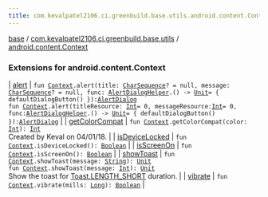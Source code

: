 ```yaml
---
title: com.kevalpatel2106.ci.greenbuild.base.utils.android.content.Context - base
---
```


[base](../../index.html) / [com.kevalpatel2106.ci.greenbuild.base.utils](../index.html) / [android.content.Context](./index.html)

### Extensions for android.content.Context

| [alert](alert.html) | `fun `[`Context`](https://developer.android.com/reference/android/content/Context.html)`.alert(title: `[`CharSequence`](https://kotlinlang.org/api/latest/jvm/stdlib/kotlin/-char-sequence/index.html)`? = null, message: `[`CharSequence`](https://kotlinlang.org/api/latest/jvm/stdlib/kotlin/-char-sequence/index.html)`? = null, func: `[`AlertDialogHelper`](../-alert-dialog-helper/index.html)`.() -> `[`Unit`](https://kotlinlang.org/api/latest/jvm/stdlib/kotlin/-unit/index.html)` = { defaultDialogButton() }): `[`AlertDialog`](https://developer.android.com/reference/android/app/AlertDialog.html)<br>`fun `[`Context`](https://developer.android.com/reference/android/content/Context.html)`.alert(titleResource: `[`Int`](https://kotlinlang.org/api/latest/jvm/stdlib/kotlin/-int/index.html)` = 0, messageResource: `[`Int`](https://kotlinlang.org/api/latest/jvm/stdlib/kotlin/-int/index.html)` = 0, func: `[`AlertDialogHelper`](../-alert-dialog-helper/index.html)`.() -> `[`Unit`](https://kotlinlang.org/api/latest/jvm/stdlib/kotlin/-unit/index.html)` = { defaultDialogButton() }): `[`AlertDialog`](https://developer.android.com/reference/android/app/AlertDialog.html) |
| [getColorCompat](get-color-compat.html) | `fun `[`Context`](https://developer.android.com/reference/android/content/Context.html)`.getColorCompat(color: `[`Int`](https://kotlinlang.org/api/latest/jvm/stdlib/kotlin/-int/index.html)`): `[`Int`](https://kotlinlang.org/api/latest/jvm/stdlib/kotlin/-int/index.html)<br>Created by Keval on 04/01/18. |
| [isDeviceLocked](is-device-locked.html) | `fun `[`Context`](https://developer.android.com/reference/android/content/Context.html)`.isDeviceLocked(): `[`Boolean`](https://kotlinlang.org/api/latest/jvm/stdlib/kotlin/-boolean/index.html) |
| [isScreenOn](is-screen-on.html) | `fun `[`Context`](https://developer.android.com/reference/android/content/Context.html)`.isScreenOn(): `[`Boolean`](https://kotlinlang.org/api/latest/jvm/stdlib/kotlin/-boolean/index.html) |
| [showToast](show-toast.html) | `fun `[`Context`](https://developer.android.com/reference/android/content/Context.html)`.showToast(message: `[`String`](https://kotlinlang.org/api/latest/jvm/stdlib/kotlin/-string/index.html)`): `[`Unit`](https://kotlinlang.org/api/latest/jvm/stdlib/kotlin/-unit/index.html)<br>`fun `[`Context`](https://developer.android.com/reference/android/content/Context.html)`.showToast(message: `[`Int`](https://kotlinlang.org/api/latest/jvm/stdlib/kotlin/-int/index.html)`): `[`Unit`](https://kotlinlang.org/api/latest/jvm/stdlib/kotlin/-unit/index.html)<br>Show the toast for [Toast.LENGTH_SHORT](https://developer.android.com/reference/android/widget/Toast.html#LENGTH_SHORT) duration. |
| [vibrate](vibrate.html) | `fun `[`Context`](https://developer.android.com/reference/android/content/Context.html)`.vibrate(mills: `[`Long`](https://kotlinlang.org/api/latest/jvm/stdlib/kotlin/-long/index.html)`): `[`Boolean`](https://kotlinlang.org/api/latest/jvm/stdlib/kotlin/-boolean/index.html) |


